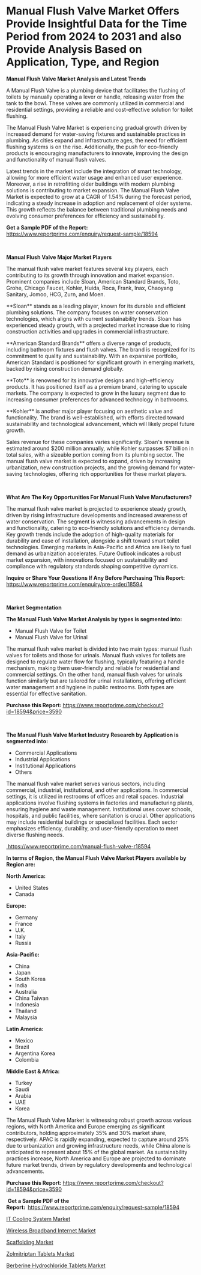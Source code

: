 <p><h1>Manual Flush Valve Market Offers Provide Insightful Data for the Time Period from 2024 to 2031 and also Provide Analysis Based on Application, Type, and Region</h1></p><p><strong>Manual Flush Valve Market Analysis and Latest Trends</strong></p>
<p><p>A Manual Flush Valve is a plumbing device that facilitates the flushing of toilets by manually operating a lever or handle, releasing water from the tank to the bowl. These valves are commonly utilized in commercial and residential settings, providing a reliable and cost-effective solution for toilet flushing. </p><p>The Manual Flush Valve Market is experiencing gradual growth driven by increased demand for water-saving fixtures and sustainable practices in plumbing. As cities expand and infrastructure ages, the need for efficient flushing systems is on the rise. Additionally, the push for eco-friendly products is encouraging manufacturers to innovate, improving the design and functionality of manual flush valves.</p><p>Latest trends in the market include the integration of smart technology, allowing for more efficient water usage and enhanced user experience. Moreover, a rise in retrofitting older buildings with modern plumbing solutions is contributing to market expansion. The Manual Flush Valve Market is expected to grow at a CAGR of 1.54% during the forecast period, indicating a steady increase in adoption and replacement of older systems. This growth reflects the balance between traditional plumbing needs and evolving consumer preferences for efficiency and sustainability.</p></p>
<p><strong>Get a Sample PDF of the Report:&nbsp;</strong> <a href="https://www.reportprime.com/enquiry/request-sample/18594?utm_campaign=28&utm_medium=2&utm_source=Github&utm_content=ia&utm_term=21112024&utm_id=manual-flush-valve">https://www.reportprime.com/enquiry/request-sample/18594</a></p>
<p>&nbsp;</p>
<p><strong>Manual Flush Valve Major Market Players</strong></p>
<p><p>The manual flush valve market features several key players, each contributing to its growth through innovation and market expansion. Prominent companies include Sloan, American Standard Brands, Toto, Grohe, Chicago Faucet, Kohler, Huida, Roca, Frank, Inax, Chaoyang Sanitary, Jomoo, HCG, Zurn, and Moen.</p><p>**Sloan** stands as a leading player, known for its durable and efficient plumbing solutions. The company focuses on water conservation technologies, which aligns with current sustainability trends. Sloan has experienced steady growth, with a projected market increase due to rising construction activities and upgrades in commercial infrastructure.</p><p>**American Standard Brands** offers a diverse range of products, including bathroom fixtures and flush valves. The brand is recognized for its commitment to quality and sustainability. With an expansive portfolio, American Standard is positioned for significant growth in emerging markets, backed by rising construction demand globally.</p><p>**Toto** is renowned for its innovative designs and high-efficiency products. It has positioned itself as a premium brand, catering to upscale markets. The company is expected to grow in the luxury segment due to increasing consumer preferences for advanced technology in bathrooms.</p><p>**Kohler** is another major player focusing on aesthetic value and functionality. The brand is well-established, with efforts directed toward sustainability and technological advancement, which will likely propel future growth.</p><p>Sales revenue for these companies varies significantly. Sloan's revenue is estimated around $200 million annually, while Kohler surpasses $7 billion in total sales, with a sizeable portion coming from its plumbing sector. The manual flush valve market is expected to expand, driven by increasing urbanization, new construction projects, and the growing demand for water-saving technologies, offering rich opportunities for these market players.</p></p>
<p>&nbsp;</p>
<p><strong>What Are The Key Opportunities For Manual Flush Valve Manufacturers?</strong></p>
<p><p>The manual flush valve market is projected to experience steady growth, driven by rising infrastructure developments and increased awareness of water conservation. The segment is witnessing advancements in design and functionality, catering to eco-friendly solutions and efficiency demands. Key growth trends include the adoption of high-quality materials for durability and ease of installation, alongside a shift toward smart toilet technologies. Emerging markets in Asia-Pacific and Africa are likely to fuel demand as urbanization accelerates. Future Outlook indicates a robust market expansion, with innovations focused on sustainability and compliance with regulatory standards shaping competitive dynamics.</p></p>
<p><strong>Inquire or Share Your Questions If Any Before Purchasing This Report:</strong> <a href="https://www.reportprime.com/enquiry/pre-order/18594?utm_campaign=28&utm_medium=2&utm_source=Github&utm_content=ia&utm_term=21112024&utm_id=manual-flush-valve">https://www.reportprime.com/enquiry/pre-order/18594</a></p>
<p>&nbsp;</p>
<p><strong>Market Segmentation</strong></p>
<p><strong>The Manual Flush Valve Market Analysis by types is segmented into:</strong></p>
<p><ul><li>Manual Flush Valve for Toilet</li><li>Manual Flush Valve for Urinal</li></ul></p>
<p><p>The manual flush valve market is divided into two main types: manual flush valves for toilets and those for urinals. Manual flush valves for toilets are designed to regulate water flow for flushing, typically featuring a handle mechanism, making them user-friendly and reliable for residential and commercial settings. On the other hand, manual flush valves for urinals function similarly but are tailored for urinal installations, offering efficient water management and hygiene in public restrooms. Both types are essential for effective sanitation.</p></p>
<p><strong>Purchase this Report:&nbsp;</strong><a href="https://www.reportprime.com/checkout?id=18594&price=3590&utm_campaign=28&utm_medium=2&utm_source=Github&utm_content=ia&utm_term=21112024&utm_id=manual-flush-valve">https://www.reportprime.com/checkout?id=18594&price=3590</a></p>
<p>&nbsp;</p>
<p><strong>The Manual Flush Valve Market Industry Research by Application is segmented into:</strong></p>
<p><ul><li>Commercial Applications</li><li>Industrial Applications</li><li>Institutional Applications</li><li>Others</li></ul></p>
<p><p>The manual flush valve market serves various sectors, including commercial, industrial, institutional, and other applications. In commercial settings, it is utilized in restrooms of offices and retail spaces. Industrial applications involve flushing systems in factories and manufacturing plants, ensuring hygiene and waste management. Institutional uses cover schools, hospitals, and public facilities, where sanitation is crucial. Other applications may include residential buildings or specialized facilities. Each sector emphasizes efficiency, durability, and user-friendly operation to meet diverse flushing needs.</p></p>
<p><a href="https://www.reportprime.com/manual-flush-valve-r18594?utm_campaign=28&utm_medium=2&utm_source=Github&utm_content=ia&utm_term=21112024&utm_id=manual-flush-valve">&nbsp;https://www.reportprime.com/manual-flush-valve-r18594</a></p>
<p><strong>In terms of Region, the Manual Flush Valve Market Players available by Region are:</strong></p>
<p>
    <p> <strong> North America: </strong>
        <ul>
            <li>United States</li>
            <li>Canada</li>
        </ul>
        </p> 
    <p> <strong> Europe: </strong>
        <ul>
            <li>Germany</li>
            <li>France</li>
            <li>U.K.</li>
            <li>Italy</li>
            <li>Russia</li>
        </ul>
        </p> 
    <p> <strong> Asia-Pacific: </strong>
        <ul>
            <li>China</li>
            <li>Japan</li>
            <li>South Korea</li>
            <li>India</li>
            <li>Australia</li>
            <li>China Taiwan</li>
            <li>Indonesia</li>
            <li>Thailand</li>
            <li>Malaysia</li>
        </ul>
        </p> 
    <p> <strong> Latin America: </strong>
        <ul>
            <li>Mexico</li>
            <li>Brazil</li>
            <li>Argentina Korea</li>
            <li>Colombia</li>
        </ul>
        </p> 
    <p> <strong> Middle East & Africa: </strong>
        <ul>
            <li>Turkey</li>
            <li>Saudi</li>
            <li>Arabia</li>
            <li>UAE</li>
            <li>Korea</li>
        </ul>
    </p>
    </p>
<p><p>The Manual Flush Valve Market is witnessing robust growth across various regions, with North America and Europe emerging as significant contributors, holding approximately 35% and 30% market share, respectively. APAC is rapidly expanding, expected to capture around 25% due to urbanization and growing infrastructure needs, while China alone is anticipated to represent about 15% of the global market. As sustainability practices increase, North America and Europe are projected to dominate future market trends, driven by regulatory developments and technological advancements.</p></p>
<p><strong>Purchase this Report: </strong><a href="https://www.reportprime.com/checkout?id=18594&price=3590&utm_campaign=28&utm_medium=2&utm_source=Github&utm_content=ia&utm_term=21112024&utm_id=manual-flush-valve">https://www.reportprime.com/checkout?id=18594&price=3590</a></p>
<p>&nbsp;<strong>Get a Sample PDF of the Report:&nbsp;&nbsp;</strong><a href="https://www.reportprime.com/enquiry/request-sample/18594?utm_campaign=28&utm_medium=2&utm_source=Github&utm_content=ia&utm_term=21112024&utm_id=manual-flush-valve">https://www.reportprime.com/enquiry/request-sample/18594</a></p>
<p><strong></strong></p>
<p><p><a href="https://github.com/LilianFaulkner65/Market-Research-Report-List-1/blob/main/it-cooling-system-market.md?utm_campaign=28&utm_medium=2&utm_source=Github&utm_content=ia&utm_term=21112024&utm_id=manual-flush-valve">IT Cooling System Market</a></p><p><a href="https://www.linkedin.com/pulse/global-wireless-broadband-internet-marketundergoing-substantial-maybe?utm_campaign=28&utm_medium=2&utm_source=Github&utm_content=ia&utm_term=21112024&utm_id=manual-flush-valve">Wireless Broadband Internet Market</a></p><p><a href="https://github.com/SamiaChowdhury801/Market-Research-Report-List-1/blob/main/scaffolding-market.md?utm_campaign=28&utm_medium=2&utm_source=Github&utm_content=ia&utm_term=21112024&utm_id=manual-flush-valve">Scaffolding Market</a></p><p><a href="https://issuu.com/reportprime-2/docs/zolmitriptan-tablets-market-size-20_71c24e3cb1e331?utm_campaign=28&utm_medium=2&utm_source=Github&utm_content=ia&utm_term=21112024&utm_id=manual-flush-valve">Zolmitriptan Tablets Market</a></p><p><a href="https://issuu.com/reportprime-2/docs/berberine-hydrochloride-tablets-mar_b0dde42e6c6f7c?utm_campaign=28&utm_medium=2&utm_source=Github&utm_content=ia&utm_term=21112024&utm_id=manual-flush-valve">Berberine Hydrochloride Tablets Market</a></p></p>